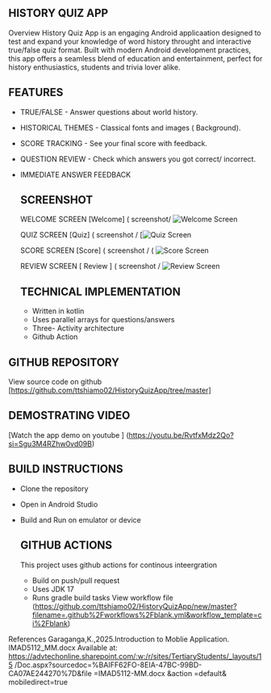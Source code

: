 ## HISTORY QUIZ APP
Overview 
History Quiz App is an engaging Android applicaation designed to test and expand your knowledge of word history throught and interactive true/false quiz format.
Built with modern Android development practices, this app offers a seamless blend of education and entertainment, perfect for history enthusiastics, students and trivia lover alike.

## FEATURES
* TRUE/FALSE - Answer questions about world history.
* HISTORICAL THEMES - Classical fonts and images ( Background).
* SCORE TRACKING - See your final score with feedback.
* QUESTION REVIEW - Check which answers you got correct/ incorrect.
* IMMEDIATE ANSWER FEEDBACK

  ## SCREENSHOT
  WELCOME SCREEN
  [Welcome] ( screenshot/ ![Welcome Screen](https://github.com/user-attachments/assets/d6f7f51f-11a7-49ef-82e6-d9cf3cf0888f)

  QUIZ SCREEN
  [Quiz] ( screenshot / [![Quiz Screen](https://github.com/user-attachments/assets/93543c27-4d41-485b-bb06-83a023945dee)

  SCORE SCREEN
  [Score] ( screenshot / ( ![Score Screen](https://github.com/user-attachments/assets/e99f37e7-49be-4f92-aea1-c172a086cfac)

  REVIEW SCREEN
  [ Review ] ( screenshot / ![Review Screen](https://github.com/user-attachments/assets/251fe89e-d256-4097-8fce-252354651a2f)

  ## TECHNICAL IMPLEMENTATION
  * Written in kotlin
  * Uses parallel arrays for questions/answers
  * Three- Activity architecture
  * Github Action

## GITHUB REPOSITORY 
View source code on github
[https://github.com/ttshiamo02/HistoryQuizApp/tree/master]

## DEMOSTRATING VIDEO
[Watch the app demo on youtube ] (https://youtu.be/RvtfxMdz2Qo?si=Sgu3M4RZhw0vd09B)

## BUILD INSTRUCTIONS
* Clone the repository
* Open in Android Studio
* Build and Run on emulator or device

  ## GITHUB ACTIONS
  This project uses github actions for continous inteergration
  * Build on push/pull request
  * Uses JDK 17
  * Runs gradle build tasks
View workflow file (https://github.com/ttshiamo02/HistoryQuizApp/new/master?filename=.github%2Fworkflows%2Fblank.yml&workflow_template=ci%2Fblank)

References
Garaganga,K.,2025.Introduction to Moblie Application. IMAD5112_MM.docx
 Available at: https://advtechonline.sharepoint.com/:w:/r/sites/TertiaryStudents/_layouts/15 /Doc.aspx?sourcedoc=%BAIFF62FO-8EIA-47BC-99BD-CA07AE244270%7D&file =IMAD5112-MM.docx &action =default& mobiledirect=true





    

